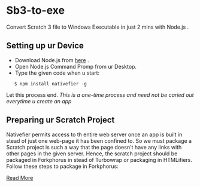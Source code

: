 # Sb3-to-exe
Convert Scratch 3 file to Windows Executable in just 2 mins with Node.js .


## Setting up ur Device

- Download Node.js from [here](https://nodejs.org/en/download/current/) .
- Open Node.js Command Promp from ur Desktop.
- Type the given code when u start:

```
   $ npm install nativefier -g   
  ```
  Let this process end. *This is a one-time process and need not be caried out everytime u create an app*
  
## Preparing ur Scratch Project
  
  Nativefier permits access to th entire web server once an app is built in stead of just one web-page it has been confined to. So we must package a Scratch project is such a way that the page doesn't have any links with other pages in the given server. Hence, the scratch project should be packaged in Forkphorus in stead of Turbowrap or packaging in HTMLifiers.
  Follow these steps to package in Forkphorus:

[Read More](https://sparkscratch-p.github.io/Sb3-to-exe/)
